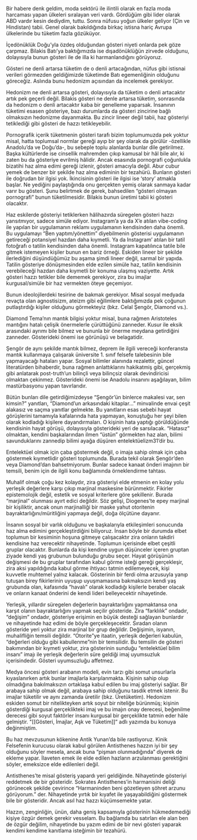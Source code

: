 Bir habere denk geldim, moda sektörü ile ilintili olarak en fazla moda harcaması yapan ülkeleri sıralayan veri vardı. Gördüğüm gibi lider olarak ABD vardır kesin dediydim, tuttu. Sonra nüfusu yoğun ülkeler geliyor (Çin ve Hindistan) tabii. Genel olarak bakıldığında birkaç istisna hariç Avrupa ülkelerinde bu tüketim fazla gözüküyor.

İçedönüklük Doğu’yla özdeş olduğundan gösteri niyeti onlarda pek göze çarpmaz. Bilakis Batı’ya baktığımızda ise dışadönüklüğün zirvede olduğunu, dolayısıyla bunun gösteri ile de illa ki harmanlandığını görüyoruz.

Gösteri ne denli artarsa tüketim de o denli artacağından, nüfus gibi istisnai verileri görmezden geldiğimizde tüketimde Batı egemenliğinin olduğunu göreceğiz. Aslında bunu hedonizm açısından da incelemek gerekiyor.

Hedonizm ne denli artarsa gösteri, dolayısıyla da tüketim o denli artacaktır artık pek geçerli değil. Bilakis gösteri ne denle artarsa tüketim, sonrasında da hedonizm o denli artacaktır kaba bir genelleme yaparsak. İnsanının tüketimi esasen gösteriye, bazı durumlarda da gösteri zincirine bağlı olmaksızın hedonizme dayanmakta. Bu zincir lineer değil tabii, haz gösteriyi tetiklediği gibi gösteri de hazzı tetikleyebilir.

Pornografik içerik tüketmenin gösteri tarafı bizim toplumumuzda pek yoktur misal, hatta toplumsal normlar gereği ayıp bir şey olarak da görülür -özellikle Anadolu’da ve Doğu’da-, bu sebeple toplu alanlarda bunlar dile getirilmez. Başka kültürlerde ise cinsellik mahremden çıkıp kamusal bir hâl bile alır, ki zaten bu da gösteriye evrilmiş hâlidir. Ancak esasında pornografi çoğunlukla bizatihi haz alma edimi gereği izlenir, gösteri amacıyla değil. Abur cubur yemek de benzer bir şekilde haz alma ediminin bir tezahürü. Bunların gösteri ile doğrudan bir ilgisi yok. İkincisinin gösteri ile ilgisi ise ‘story’ atmakla başlar. Ne yediğini paylaştığında onu gerçekten yemiş olarak sanmaya kadar varır bu gösteri. Şunu belirtmek de gerek, bahsedilen “gösteri olmayan pornografi” bunun tüketilmesidir. Bilakis bunun üretimi tabii ki gösteri olacaktır.

Haz eskilerde gösteriyi tetiklerken hâlihazırda süregelen gösteri hazzı yansıtmıyor, sadece simüle ediyor. Instagram’a ya da X’e atılan vibe-coding ile yapılan bir uygulamanın reklamı uygulamanın kendisinden daha önemli. Bu uygulamayı “Ben yaptım/yönettim” diyebilmenin gösterisi uygulamanın getireceği potansiyel hazdan daha kıymetli. Ya da Instagram’ atılan bir tatil fotoğrafı o tatilin kendisinden daha önemli. Instagram kapatılınca tatile bile gitmek istemeyen kişiler bunun en bariz örneği. Eskiden lineer bir şekilde ilerlediğini düşündüğümüz bu aşama şimdi lineer değil, sarmal bir yapıda. Tatilin gösteriye dönüşmesinden elde ezilen simüle haz, tatilin kendisinin verebileceği hazdan daha kıymetli bir konuma ulaşmış vaziyette. Artık gösteri hazzı tetikler bile dememek gerekiyor, zira bu imajlar kurgusal/simüle bir haz vermekten öteye geçemiyor.

Bunun ideolojilerdeki tesirine de bakmak gerekiyor. Misal sosyal medyada revaçta olan agnostisizm, ateizm gibi eğilimlere baktığımızda pek çoğunun putlaştırdığı kişiler olduğunu görmekteyiz (bkz. Celal Şengör, Diamond vs.).

Diamond Tema’nın mantık bilgisi yoktur misal, buna rağmen Aristoteles mantığını hatalı çelişik önermelerle çürüttüğünü zanneder. Kusur ile eksik arasındaki ayrımı bile bilmez ve bununla bir önerme meydana getirdiğini zanneder. Gösterideki önemi ise görünüşü ve belagatidir.

Şengör de aynı şekilde mantık bilmez, deprem ile ilgili vereceği konferansta mantık kullanmaya çalışarak üniversite 1. sınıf felsefe talebesinin bile yapmayacağı hataları yapar. Sosyal bilimler alanında rezalettir, güncel literatürden bihaberdir, buna rağmen anlattıklarını hakikatmiş gibi, gerçekmiş gibi anlatarak post-truth’un bilinçli veya bilinçsiz olarak devindiricisi olmaktan çekinmez. Gösterideki önemi ise Anadolu insanını aşağılayan, bilim mastürbasyonu yapan tavırlarıdır.

Bütün bunları dile getirdiğimizdeyse “Şengör’ün binlerce makalesi var, sen kimsin?” yanıtları, “Diamond’un arkasındaki kitaplar…” minvalinde envai çeşit alakasız ve saçma yanıtlar gelmekte. Bu yanıtların esas sebebi hayat görüşlerini tamamıyla kafalarında hata yapmayan, konuştuğu her şeyi bilen olarak kodladığı kişilere dayandırmaları. O kişinin hata yaptığı görüldüğünde kendisinin hayat görüşü, dolayısıyla gösterideki yeri de sarsılacak. “Hatasız” olmaktan, kendini başkalarından ilmen “üstün” görmekten haz alan, bilimi savunduklarını zannedip bilimi ayağa düşüren entelektüelizm31’dir bu.

Entelektüel olmak için çaba göstermek değil, o imaja sahip olmak için çaba göstermek kıymetlidir gösteri toplumunda. Burada tekil olarak Şengör’den veya Diamond’dan bahsetmiyorum. Bunlar sadece kanaat önderi imajının bir temsili, benim için de ilgili konu bağlamında örneklendirme tahtası.

Muhalif olmak çoğu kez kolaydır, zira gösteriyi elde etmenin en kolay yolu yerleşik değerlere karşı çıkıp marjinal maskesine bürünmektir. Fikirler epistemolojik değil, estetik ve sosyal kriterlere göre şekillenir. Burada “marjinal” olunması ayırt edici değildir. Söz gelişi, Diogenes’te epey marjinal bir kişiliktir, ancak onun marjinalliği bir maske yahut otoritenin bayraktarlığını/müritliğini yapmaya değil, doğa ölçütüne dayanır.

İnsanın sosyal bir varlık olduğunu ve başkalarıyla etkileşimleri sonucunda haz alma edimini gerçekleştirdiğini biliyoruz. İnsan böyle bir durumda elbet toplumun bir kesiminin hoşuna gitmeye çalışacaktır zira onların takdiri kendisine haz verecektir nihayetinde. Toplumun içerisinde elbet çeşitli gruplar olacaktır. Bunlarda da kişi kendine uygun düşünceler içeren gruptan ziyade kendi yaş grubunun bulunduğu grubu seçer. Hayat görüşünün değişmesi de bu gruplar tarafından kabul görme isteği gereği gerçekleşir, zira aksi yapıldığında kabul görme ihtiyacı tatmin edilemeyecek, kişi kuvvetle muhtemel yalnız kalacak. Gösterinin bir ferdi olma arzusuyla yanıp tutuşan birey fikirlerinin uyuşup uyuşmamasına bakmaksızın kendi yaş grubunda olan, kafasında “havalı” olarak kodladığı kişilerle beraber olacak ve onların kanaat önderini de kendi lideri belleyecektir nihayetinde.

Yerleşik, yıllardır süregelen değerlerin bayraktarlığını yapmaktansa ona karşıt olanın bayraktarlığını yapmak seçilir gösteride. Zira “farklılık” ondadır, “değişim” ondadır, gösteriye erişimin en büyük desteği sağlayan bunlardır ve nihayetinde haz edimi de böyle gerçekleşecektir. Sıradan olanın gösteride yeri yoktur zira marjinal bir grup değildir. Değişimin, isyanın, muhalifliğin temsili değildir. “Otorite”ye itaatin, yerleşik değerleri kabulün, “değerleri olduğu gibi kabullenme”nin bir temsilidir. Bu temsilin de gösteri bakımından bir kıymeti yoktur, zira gösterinin sunduğu “entelektüel bilim insanı” imajı ile yerleşik değerlerin süre geldiği imaj uyumsuzluk içerisindedir. Gösteri uyumsuzluğu affetmez.

Medya öncesi gösteri arabanın modeli, evin tarzı gibi somut unsurlarla kıyaslanırken artık bunlar imajlarla karşılanmakta. Kişinin sahip olup olmadığına bakılmaksızın ortaklaşa kabul edilen bu imaj gösteriyi sağlar. Bir arabaya sahip olmak değil, arabaya sahip olduğunu tasdik etmek istenir. Bu imajlar tüketilir ve aynı zamanda üretilir (bkz. Üretüketim). Hedonizm eskiden somut bir nitelikteyken artık soyut bir niteliğe bürünmüş; kişinin gösterdiği kurgusal gerçeklikteki imaj ve bu imajın onay derecesi, beğenilme derecesi gibi soyut faktörler insanı kurgusal bir gerçeklikte tatmin eder hâle gelmiştir. "[[Gösteri, İmajlar, Aşk ve Tüketim]]” adlı yazımda bu konuya değinmiştim.

Bu haz mevzusunun kökenine Antik Yunan’da bile rastlıyoruz. Kinik Felsefenin kurucusu olarak kabul görülen Antisthenes hazzın iyi bir şey olduğunu söyler mesela, ancak buna “pişman olunmadığında” diyerek de ekleme yapar. İlaveten emek ile elde edilen hazların arzulanması gerektiğini söyler, emeksizce elde edilenleri değil.

Antisthenes’te misal gösteriş yapardı yeri geldiğinde. Nihayetinde gösteriyi reddetmek de bir gösteridir. Sokrates Antisthenes’in harmanisini deliği görünecek şekilde çevirince “Harmaninden beni gözetleyen şöhret arzunu görüyorum.” der. Nihayetinde yırtık bir kıyafet ile yaşayabildiğini göstermek bile bir gösteridir. Ancak asıl haz hazzı küçümsemekte yatar.

Hazzın, zenginliğin, ünün, daha geniş kapsamıyla gösterinin hükmedemediği kişiye özgür demek gerekir vesselam. Bu bağlamda bu satırları ele alan ben de özgür değilim, nihayetinde bu yazım edimi de bir nevi gösteri yaparak kendimi kendime kanıtlama isteğimin bir tezahürü.